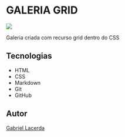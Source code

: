 # GALERIA GRID
![](./preview.png)

Galeria criada com recurso grid dentro do CSS

## Tecnologias

* HTML
* CSS
* Markdown
* Git
* GitHub

## Autor
[Gabriel Lacerda](https://www.linkedin.com/in/gabriellacerda1005/)